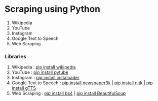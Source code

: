 # Scraping using Python 

1. Wikipedia 
2. YouTube 
3. Instagram 
4. Google Text to Speech 
5. Web Scraping 

###  Libraries

1. Wikipedia : [pip install wikipedia](https://pypi.org/project/wikipedia/)
2. YouTube : [pip install pytube](https://pypi.org/project/pytube/)
3. Instagram : [pip install instaloader](https://pypi.org/project/instaloader/)
4. Google Text to Speech : [pip install newspaper3k](https://pypi.org/project/newspaper3k/) | [pip install nltk](https://pypi.org/project/nltk/) | [pip install gTTS](https://pypi.org/project/gTTS/)
5. Web Scraping : [pip install bs4](https://pypi.org/project/bs4/) | [pip install BeautifulSoup](https://pypi.org/project/BeautifulSoup/)
